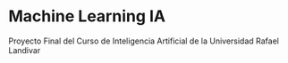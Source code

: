 # Machine Learning IA
Proyecto Final del Curso de Inteligencia Artificial de la Universidad Rafael Landivar
